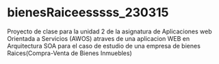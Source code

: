 # bienesRaiceesssss_230315
Proyecto de clase para la unidad 2 de la asignatura de Aplicaciones web Orientada a Servicios (AWOS) atraves de una aplicacion WEB en Arquitectura SOA para el caso de estudio de una empresa de bienes Raices(Compra-Venta de Bienes Inmuebles)
